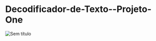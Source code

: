 # Decodificador-de-Texto--Projeto-One
![Sem título](https://user-images.githubusercontent.com/98142290/160926841-f3496921-2678-4d05-98a9-1e9f7c64cc24.png)
